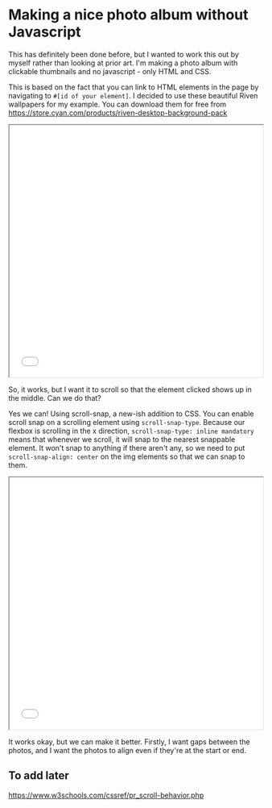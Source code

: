 # Making a nice photo album without Javascript

This has definitely been done before, but I wanted to work this out by myself rather than looking at prior art. I'm
making a photo album with clickable thumbnails and no javascript - only HTML and CSS.

This is based on the fact that you can link to HTML elements in the page by navigating to `#[id of your element]`. I
decided to use these beautiful Riven wallpapers for my example. You can download them for free from https://store.cyan.com/products/riven-desktop-background-pack

<iframe src="./basic.html" width="100%" height="500px"></iframe>

So, it works, but I want it to scroll so that the element clicked shows up in the middle. Can we do that?

Yes we can! Using scroll-snap, a new-ish addition to CSS. You can enable scroll snap on a scrolling element using
`scroll-snap-type`. Because our flexbox is scrolling in the x direction, `scroll-snap-type: inline mandatory` means that 
whenever we scroll, it will snap to the nearest snappable element. It won't snap to anything if there aren't any, so we
need to put `scroll-snap-align: center` on the img elements so that we can snap to them.

<iframe src="./scroll-snap.html" width="100%" height="500px"></iframe>

It works okay, but we can make it better. Firstly, I want gaps between the photos, and I want the photos to align even
if they're at the start or end.

## To add later

https://www.w3schools.com/cssref/pr_scroll-behavior.php